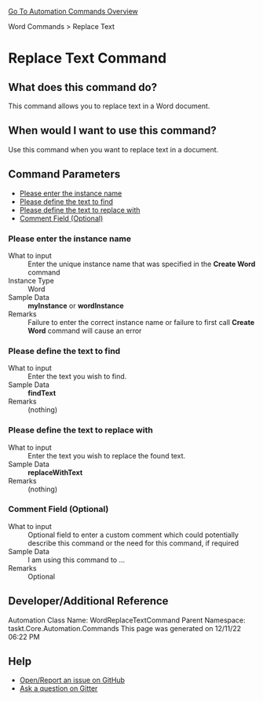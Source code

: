 <!--TITLE: Replace Text Command -->
<!-- SUBTITLE: a command in the Word Commands group. -->
[Go To Automation Commands Overview](/automation-commands.md)


Word Commands &gt; Replace Text


# Replace Text Command


## What does this command do?
This command allows you to replace text in a Word document.


## When would I want to use this command?
Use this command when you want to replace text in a document.


## Command Parameters
- [Please enter the instance name](#param_0)
- [Please define the text to find](#param_1)
- [Please define the text to replace with](#param_2)
- [Comment Field (Optional)](#param_3)


<a id="param_0"></a>
### Please enter the instance name


<dl>
<dt>What to input</dt><dd>Enter the unique instance name that was specified in the <strong>Create Word</strong> command</dd>
<dt>Instance Type</dt><dd>Word</dd>
<dt>Sample Data</dt><dd><strong>myInstance</strong> or <strong>wordInstance</strong></dd>
<dt>Remarks</dt><dd>Failure to enter the correct instance name or failure to first call <strong>Create Word</strong> command will cause an error</dd>
</dl>




<a id="param_1"></a>
### Please define the text to find


<dl>
<dt>What to input</dt><dd>Enter the text you wish to find.</dd>
<dt></dt><dd></dd>
<dt>Sample Data</dt><dd><strong>findText</strong></dd>
<dt>Remarks</dt><dd>(nothing)</dd>
</dl>




<a id="param_2"></a>
### Please define the text to replace with


<dl>
<dt>What to input</dt><dd>Enter the text you wish to replace the found text.</dd>
<dt></dt><dd></dd>
<dt>Sample Data</dt><dd><strong>replaceWithText</strong></dd>
<dt>Remarks</dt><dd>(nothing)</dd>
</dl>




<a id="param_3"></a>
### Comment Field (Optional)


<dl>
<dt>What to input</dt><dd>Optional field to enter a custom comment which could potentially describe this command or the need for this command, if required</dd>
<dt></dt><dd></dd>
<dt>Sample Data</dt><dd>I am using this command to ...</dd>
<dt>Remarks</dt><dd>Optional</dd>
</dl>




## Developer/Additional Reference
Automation Class Name: WordReplaceTextCommand
Parent Namespace: taskt.Core.Automation.Commands
This page was generated on 12/11/22 06:22 PM


## Help
- [Open/Report an issue on GitHub](https://github.com/saucepleez/taskt/issues/new)
- [Ask a question on Gitter](https://gitter.im/taskt-rpa/Lobby)
